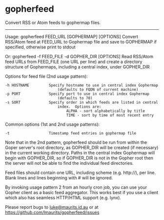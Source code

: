 gopherfeed
==========

Convert RSS or Atom feeds to gophermap files.

-----------

Usage: gopherfeed FEED_URL [GOPHERMAP] [OPTIONS]
Convert RSS/Atom feed at FEED_URL to Gophermap file and save to GOPHERMAP if
specified, otherwise print to stdout

Or: gopherfeed -f FEED_FILE -d GOPHER_DIR [OPTIONS]
Read RSS/Atom feed URLs from FEED_FILE (one URL per line) and create a
directory structure of Gophermaps, including a central index, under GOPHER_DIR

Options for feed file (2nd usage pattern):

    -h HOSTNAME         Specify hostname to use in central index Gophermap
                            (defaults to FQDN of current machine)
    -p PORT             Specify port to use in central index Gophermap
                            (defaults to 70)
    -s SORT             Specify order in which feeds are listed in central
                            index.  Options are:
                                ALPHA - sort alphabetically by title
                                TIME - sort by time of most recent entry

Common options (1st and 2nd usage patterns):

    -t                  Timestamp feed entries in gophermap file

Note that in the 2nd pattern, gopherfeed should be run from within the
Goper server's root directory, as GOPHER_DIR will be created (if necessary) in
the current working directory.  Paths in the central index Gophermap will
begin with GOPHER_DIR, so if GOPHER_DIR is not in the Gopher root then the
server will not be able to find the individual feed directories.

Feed files should contain one URL, including scheme (e.g. http://), per line.
Blank lines and lines beginning with # will be ignored.

By invoking usage pattern 2 from an hourly cron job, you can use your Gopher
client as a basic feed aggregator.  This works best if you use a client which
also has seamless HTTP/HTML support (e.g. lynx).

Please report bugs to <luke@maurits.id.au> or at
<https://github.com/lmaurits/gopherfeed/issues>
